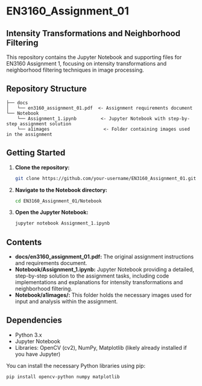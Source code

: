 # EN3160_Assignment_01

## Intensity Transformations and Neighborhood Filtering

This repository contains the Jupyter Notebook and supporting files for EN3160 Assignment 1, focusing on intensity transformations and neighborhood filtering techniques in image processing.

## Repository Structure

```
├── docs
│   └── en3160_assignment_01.pdf  <- Assignment requirements document
└── Notebook
    └── Assignment_1.ipynb         <- Jupyter Notebook with step-by-step assignment solution
    └── a1images                    <- Folder containing images used in the assignment 

```

## Getting Started

1. **Clone the repository:** 
   ```bash
   git clone https://github.com/your-username/EN3160_Assignment_01.git
   ```
2. **Navigate to the Notebook directory:**
   ```bash
   cd EN3160_Assignment_01/Notebook
   ```
3. **Open the Jupyter Notebook:**
   ```bash
   jupyter notebook Assignment_1.ipynb 
   ```

## Contents

* **docs/en3160_assignment_01.pdf:** The original assignment instructions and requirements document.
* **Notebook/Assignment_1.ipynb:**  Jupyter Notebook providing a detailed, step-by-step solution to the assignment tasks, including code implementations and explanations for intensity transformations and neighborhood filtering.
* **Notebook/a1images/:**  This folder holds the necessary images used for input and analysis within the assignment.

## Dependencies

* Python 3.x
* Jupyter Notebook
* Libraries: OpenCV (cv2), NumPy, Matplotlib (likely already installed if you have Jupyter)

 You can install the necessary Python libraries using pip:
 ```bash
 pip install opencv-python numpy matplotlib
 ```
